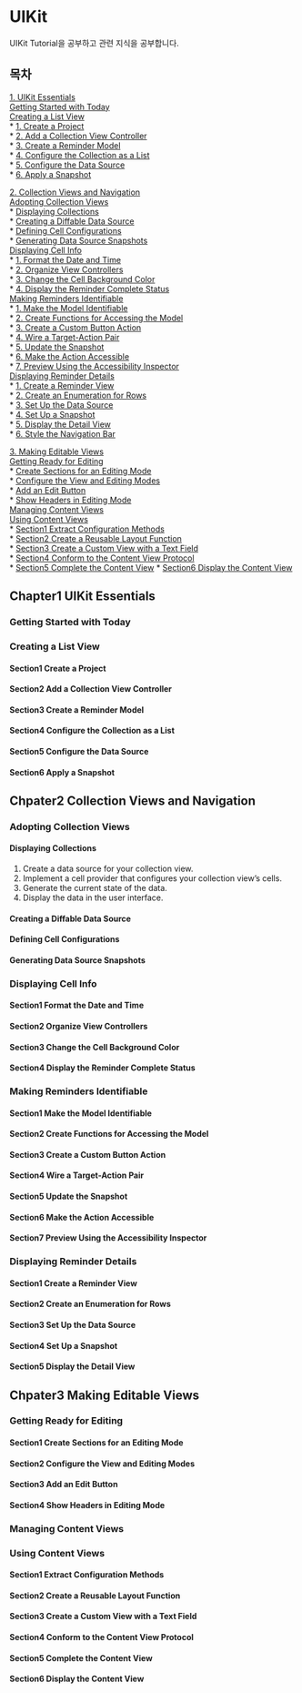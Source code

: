 #  UIKit

UIKit Tutorial을 공부하고 관련 지식을 공부합니다.

## 목차

[1. UIKit Essentials](#Chapter1-UIKit-Essentials)  
    [Getting Started with Today](#Getting-Started-with-Today)   
    [Creating a List View](#Creating-a-List-View)  
        * [1. Create a Project](#Section1-Creating-a-Project)  
        * [2. Add a Collection View Controller](#Section2-Add-a-Collection-View-Controller)   
        * [3. Create a Reminder Model](#Section3-Create-a-Reminder-Model)  
        * [4. Configure the Collection as a List](#Section4-Configure-the-Collection-as-a-List)     
        * [5. Configure the Data Source](#Section5-Configure-the-Data-Source)    
        * [6. Apply a Snapshot](#Section6-Apply-a-Snapshot)  
  
[2. Collection Views and Navigation](#Chpater2-Collection-Views-and-Navigation)   
    [Adopting Collection Views](#Adopting-Collection-Views)   
        * [Displaying Collections](#Displaying-Collections)  
        * [Creating a Diffable Data Source](#Creating-a-Diffable-Data-Source)   
        * [Defining Cell Configurations](#Defining-Cell-Configurations)  
        * [Generating Data Source Snapshots](#Generating-Data-Source-Snapshots)   
    [Displaying Cell Info](#Displaying-Cell-Info)  
        * [1. Format the Date and Time](#Section1-Format-the-Date-and-Time)  
        * [2. Organize View Controllers](#Section2-Organize-View-Controllers)  
        * [3. Change the Cell Background Color](#Section3-Change-the-Cell-Background-Color)  
        * [4. Display the Reminder Complete Status](#Section4-Display-the-Reminder-Complete-Status)    
    [Making Reminders Identifiable](#Making-Reminders-Identifiable)  
        * [1. Make the Model Identifiable](#Section1-Make-the-Model-Identifiable)  
        * [2. Create Functions for Accessing the Model](#Section2-Create-Functions-for-Accessing-the-Model)    
        * [3. Create a Custom Button Action](#Section3-Create-a-Custom-Button-Action)    
        * [4. Wire a Target-Action Pair](#Section4-Wire-a-Target-Action-Pair)    
        * [5. Update the Snapshot](#Section5-Update-the-Snapshot)   
        * [6. Make the Action Accessible](#Section6-Make-the-Action-Accessible)    
        * [7. Preview Using the Accessibility Inspector](#Section7-Preview-Using-the-Accessibility-Inspector)        
    [Displaying Reminder Details](#Displaying-Reminder-Details)  
        * [1. Create a Reminder View](#Section1-Create-a-Reminder-View)  
        * [2. Create an Enumeration for Rows](#Section2-Create-an-Enumeration-for-Rows)    
        * [3. Set Up the Data Source](#Section3-Set-Up-the-Data-Source)  
        * [4. Set Up a Snapshot](#Section4-Set-Up-a-Snapshot)  
        * [5. Display the Detail View](#Section5-Display-the-Detail-View)  
        * [6. Style the Navigation Bar](#Section6-Style-the-Navigation-Bar)    
  
[3. Making Editable Views](#Chpater3-Making-Editable-Views)  
    [Getting Ready for Editing](#Getting-Ready-for-Editing)     
        * [Create Sections for an Editing Mode](#Section1-Create-Sections-for-an-Editing-Mode)      
        * [Configure the View and Editing Modes](#Section2-Configure-the-View-and-Editing-Modes)     
        * [Add an Edit Button](#Section3-Add-an-Edit-Button)    
        * [Show Headers in Editing Mode](#Section4-Show-Headers-in-Editing-Mode)     
    [Managing Content Views](#Managing-Content-Views.)   
    [Using Content Views](#Using-Content-Views.)         
        * [Section1 Extract Configuration Methods](#Section1-Extract-Configuration-Methods)  
        * [Section2 Create a Reusable Layout Function](#Section2-Create-a-Reusable-Layout-Function)   
        * [Section3 Create a Custom View with a Text Field](#Section3-Create-a-Custom-View-with-a-Text-Field)  
        * [Section4 Conform to the Content View Protocol](#Section4-Conform-to-the-Content-View-Protocol)   
        * [Section5 Complete the Content View](#Section5-Complete-the-Content-View)
        * [Section6 Display the Content View](#Section6-Display-the-Content-View)

## Chapter1 UIKit Essentials

### Getting Started with Today  
   

### Creating a List View  


#### Section1 Create a Project  

#### Section2 Add a Collection View Controller  

#### Section3 Create a Reminder Model   

#### Section4 Configure the Collection as a List    

#### Section5 Configure the Data Source 

#### Section6 Apply a Snapshot  


## Chpater2 Collection Views and Navigation 

### Adopting Collection Views   

#### Displaying Collections 

1. Create a data source for your collection view.       
2. Implement a cell provider that configures your collection view’s cells.      
3. Generate the current state of the data.      
4. Display the data in the user interface.      

#### Creating a Diffable Data Source        

#### Defining Cell Configurations       

#### Generating Data Source Snapshots       

   
### Displaying Cell Info        

#### Section1 Format the Date and Time      

#### Section2 Organize View Controllers     

#### Section3 Change the Cell Background Color      

#### Section4 Display the Reminder Complete Status      

   
### Making Reminders Identifiable       

#### Section1 Make the Model Identifiable       

#### Section2 Create Functions for Accessing the Model      

#### Section3 Create a Custom Button Action     

#### Section4 Wire a Target-Action Pair     

#### Section5 Update the Snapshot       

#### Section6 Make the Action Accessible        

#### Section7 Preview Using the Accessibility Inspector     

   
### Displaying Reminder Details     

#### Section1 Create a Reminder View        

#### Section2 Create an Enumeration for Rows        

#### Section3 Set Up the Data Source

#### Section4 Set Up a Snapshot

#### Section5 Display the Detail View 



## Chpater3 Making Editable Views

### Getting Ready for Editing  

#### Section1 Create Sections for an Editing Mode    

#### Section2 Configure the View and Editing Modes   

#### Section3 Add an Edit Button  

#### Section4 Show Headers in Editing Mode      
 

### Managing Content Views        


### Using Content Views     

#### Section1 Extract Configuration Methods  

#### Section2 Create a Reusable Layout Function     

#### Section3 Create a Custom View with a Text Field  

#### Section4 Conform to the Content View Protocol  

#### Section5 Complete the Content View  

#### Section6 Display the Content View  


